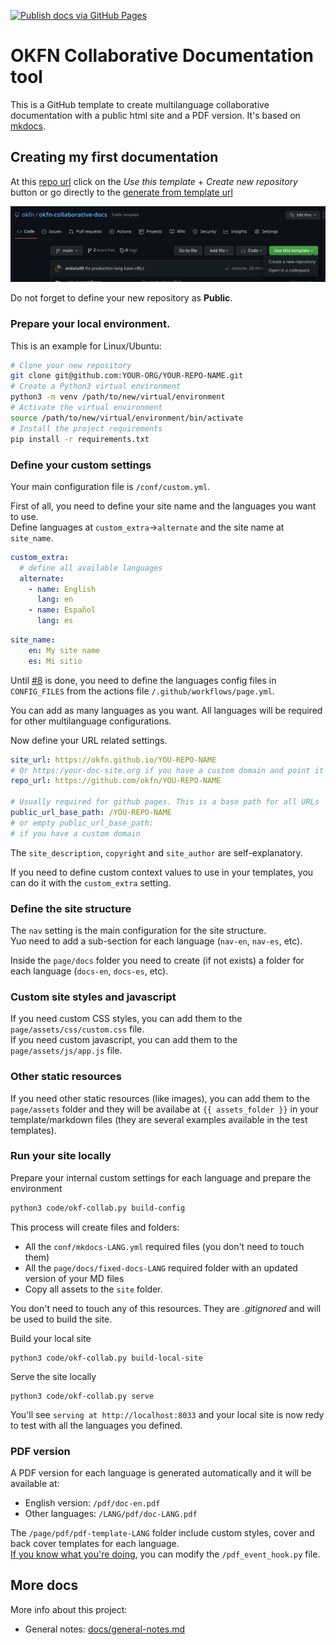 [![Publish docs via GitHub Pages](https://github.com/okfn/okfn-collaborative-docs/actions/workflows/page.yml/badge.svg)](https://github.com/okfn/okfn-collaborative-docs/actions/workflows/page.yml)

# OKFN Collaborative Documentation tool

This is a GitHub template to create multilanguage collaborative documentation with a
public html site and a PDF version. It's based on [mkdocs](https://www.mkdocs.org).   

## Creating my first documentation

At this [repo url](https://github.com/okfn/okfn-collaborative-docs/)
click on the _Use this template_ + _Create new repository_ button
or go directly to the [generate from template url](https://github.com/okfn/okfn-collaborative-docs/generate)

![Use template](docs/imgs/use-template.png)

Do not forget to define your new repository as **Public**.  

### Prepare your local environment.

This is an example for Linux/Ubuntu:

```bash
# Clone your new repository 
git clone git@github.com:YOUR-ORG/YOUR-REPO-NAME.git
# Create a Python3 virtual environment
python3 -m venv /path/to/new/virtual/environment
# Activate the virtual environment
source /path/to/new/virtual/environment/bin/activate
# Install the project requirements
pip install -r requirements.txt
``` 

### Define your custom settings

Your main configuration file is `/conf/custom.yml`.  

First of all, you need to define your site name and the languages you want to use.  
Define languages at `custom_extra`->`alternate` and the site name at `site_name`.  

```yaml
custom_extra:
  # define all available languages
  alternate:
    - name: English
      lang: en
    - name: Español
      lang: es
```

```yaml
site_name:
    en: My site name
    es: Mi sitio
```

Until [#8](https://github.com/okfn/okfn-collaborative-docs/issues/8) is done,
you need to define the languages config files in `CONFIG_FILES` from the actions
file `/.github/workflows/page.yml`.  

You can add as many languages as you want. 
All languages will be required for other multilanguage configurations.  

Now define your URL related settings.

```yaml
site_url: https://okfn.github.io/YOU-REPO-NAME
# Or https:/your-doc-site.org if you have a custom domain and point it to GitHub Pages
repo_url: https://github.com/okfn/YOU-REPO-NAME

# Usually required for github pages. This is a base path for all URLs
public_url_base_path: /YOU-REPO-NAME
# or empty public_url_base_path: 
# if you have a custom domain
```

The `site_description`, `copyright` and `site_author` are self-explanatory.  

If you need to define custom context values to use in your templates, you can do it with the `custom_extra` setting.  

### Define the site structure

The `nav` setting is the main configuration for the site structure.  
Yuo need to add a sub-section for each language (`nav-en`, `nav-es`, etc).  

Inside the `page/docs` folder you need to create (if not exists) a folder
for each language (`docs-en`, `docs-es`, etc).  

### Custom site styles and javascript

If you need custom CSS styles, you can add them to the `page/assets/css/custom.css` file.  
If you need custom javascript, you can add them to the `page/assets/js/app.js` file.  

### Other static resources

If you need other static resources (like images), you can add them to the `page/assets` folder and they will be availabe
at `{{ assets_folder }}` in your template/markdown files (they are several examples available in the test templates).  

### Run your site locally

Prepare your internal custom settings for each language and prepare the environment

```bash
python3 code/okf-collab.py build-config
```
This process will create files and folders:
 - All the `conf/mkdocs-LANG.yml` required files (you don't need to touch them)
 - All the `page/docs/fixed-docs-LANG` required folder with an updated version of your MD files
 - Copy all assets to the `site` folder.

You don't need to touch any of this resources. They are _.gitignored_ and will be used to build the site.  

Build your local site
```
python3 code/okf-collab.py build-local-site
```

Serve the site locally

```
python3 code/okf-collab.py serve
```

You'll see `serving at http://localhost:8033` and your local site is now redy to test with
all the languages you defined.  


### PDF version

A PDF version for each language is generated automatically and it will be available at:
 - English version: `/pdf/doc-en.pdf`
 - Other languages: `/LANG/pdf/doc-LANG.pdf`

The `/page/pdf/pdf-template-LANG` folder include custom styles,
cover and back cover templates for each language.  
[If you know what you're doing](https://github.com/orzih/mkdocs-with-pdf/blob/master/README.md#sample-pdf_event_hookpy-or-pdf_event_hook__init__py),
you can modify the `/pdf_event_hook.py` file.  

## More docs

More info about this project:

 - General notes: [docs/general-notes.md](docs/general-notes.md)

